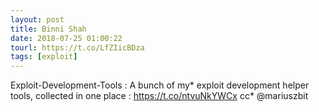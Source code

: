 ```yaml
---
layout: post
title: Binni Shah
date: 2018-07-25 01:00:22
tourl: https://t.co/LfZIicBDza
tags: [exploit]
---
```

Exploit-Development-Tools : A bunch of my* exploit development helper tools, collected in one place : https://t.co/ntvuNkYWCx cc* @mariuszbit